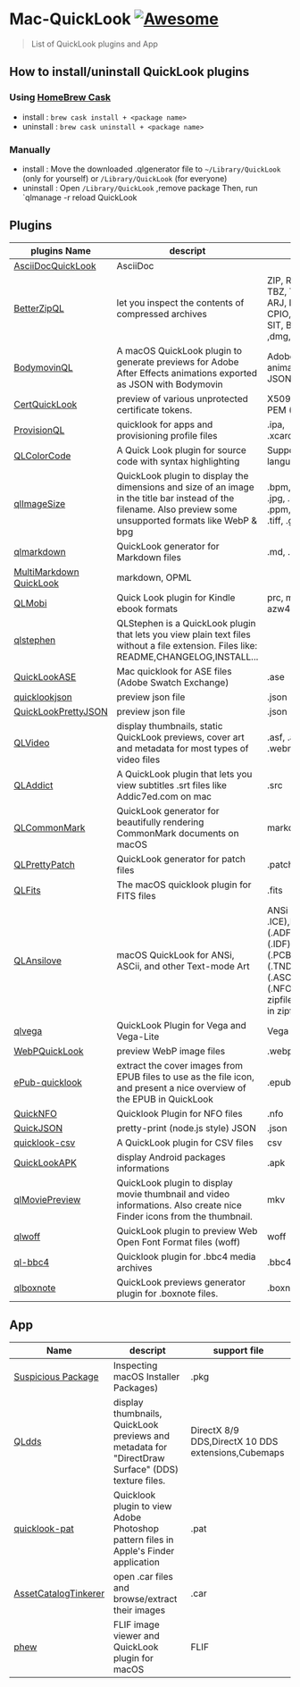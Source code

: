 # Mac-QuickLook [![Awesome](https://cdn.rawgit.com/sindresorhus/awesome/d7305f38d29fed78fa85652e3a63e154dd8e8829/media/badge.svg)](https://github.com/sindresorhus/awesome)
>List of QuickLook plugins and App

## How to install/uninstall QuickLook plugins

### Using [HomeBrew Cask](http://caskroom.github.io/)

- install : ```brew cask install + <package name>```
- uninstall : ```brew cask uninstall + <package name>```

### Manually
- install : Move the downloaded .qlgenerator file to `~/Library/QuickLook` (only for yourself) or `/Library/QuickLook` (for everyone)
- uninstall : Open `/Library/QuickLook` ,remove package
Then, run `qlmanage -r reload QuickLook

## Plugins

| plugins Name | descript | support file |
| - | - | - |
[AsciiDocQuickLook](https://github.com/clydeclements/AsciiDocQuickLook ) | AsciiDoc|
[BetterZipQL](https://macitbetter.com/BetterZip-Quick-Look-Generator)   |  let you inspect the contents of compressed archives | ZIP, RAR, 7-Zip, TAR, TGZ, TBZ, TXZ, GZip, BZip2, ARJ, LZH, ISO, CHM, CAB, CPIO, DEB, RPM, StuffIt's SIT, BinHex, MacBinary ,dmg,winmail.dat |
[BodymovinQL](https://github.com/fabionuno/BodymovinQL) | A macOS QuickLook plugin to generate previews for Adobe After Effects animations exported as JSON with Bodymovin | Adobe After Effects animations exported as JSON |
[CertQuickLook](https://code.google.com/archive/p/cert-quicklook/) | preview of various unprotected certificate tokens. | X509 certificates, DER or PEM (ASCII-armored) |
[ProvisionQL](https://github.com/ealeksandrov/ProvisionQL)   |  quicklook for apps and provisioning profile files | .ipa, .xcarchive,.mobileprovision |
[QLColorCode](https://github.com/n8gray/QLColorCode)   | A Quick Look plugin for source code with syntax highlighting | Support for lots of languages |
[qlImageSize](https://github.com/Nyx0uf/qlImageSize)   | QuickLook plugin to display the dimensions and size of an image in the title bar instead of the filename. Also preview some unsupported formats like WebP & bpg | .bpm, .bpg, .exr, .icns, .ico, .jpg, .pbm, .pgm, .png, .ppm, .psd, .sgi, .svg, .tga, .tiff, .gif, .webp, .jp2 |
[qlmarkdown](https://github.com/toland/qlmarkdown)    | QuickLook generator for Markdown files | .md, .markdown |
[MultiMarkdown QuickLook](https://github.com/fletcher/MMD-QuickLook)| markdown, OPML |
[QLMobi](https://github.com/bfabiszewski/QLMobi) | Quick Look plugin for Kindle ebook formats| prc, mobi, azw, azw3, azw4 and some pdb files |
[qlstephen](https://github.com/whomwah/qlstephen)     | QLStephen is a QuickLook plugin that lets you view plain text files without a file extension. Files like: README,CHANGELOG,INSTALL... |  |
[QuickLookASE](https://github.com/rsodre/QuickLookASE) | Mac quicklook for ASE files (Adobe Swatch Exchange) | .ase |
[quicklookjson](http://www.sagtau.com/quicklookjson.html) | preview json file | .json |
[QuickLookPrettyJSON](https://github.com/tomnewton/QuickLookPrettyJSON) | preview json file | .json |
[QLVideo](https://github.com/Marginal/QLVideo)         | display thumbnails, static QuickLook previews, cover art and metadata for most types of video files | .asf, .avi, .flv, .mkv, .rm, .webm, .wmf |
[QLAddict](https://github.com/tattali/QLAddict) | A QuickLook plugin that lets you view subtitles .srt files like Addic7ed.com on mac | .src |
[QLCommonMark](https://github.com/digitalmoksha/QLCommonMark) |QuickLook generator for beautifully rendering CommonMark documents on macOS| markdown file |
[QLPrettyPatch](https://github.com/atnan/QLPrettyPatch) |QuickLook generator for patch files | .patch |
[QLFits](https://github.com/onekiloparsec/QLFits) | The macOS quicklook plugin for FITS files | .fits |
[QLAnsilove](https://github.com/ansilove/QLAnsilove) | macOS QuickLook for ANSi, ASCii, and other Text-mode Art | ANSi (.ANS, .CIA, .ICE),Binary (.BIN),Artworx (.ADF),iCE Draw (.IDF),Xbin (.XB),PCBoard (.PCB),Tundra (.TND),ASCII (.ASC),Release info (.NFO),Description in zipfile (.DIZ),Membership in zipfile (.MEM) |
[qlvega](https://github.com/invokesus/qlvega)| QuickLook Plugin for Vega and Vega-Lite | Vega and Vega-Lite files |
[WebPQuickLook](https://github.com/emin/WebPQuickLook) | preview WebP image files | .webp |
[ePub-quicklook](https://github.com/jaketmp/ePub-quicklook)| extract the cover images from EPUB files to use as the file icon, and present a nice overview of the EPUB in QuickLook | .epub |
[QuickNFO](https://github.com/planbnet/QuickNFO) | Quicklook Plugin for NFO files | .nfo |
[QuickJSON](https://github.com/johan/QuickJSON) |  pretty-print (node.js style) JSON | .json |
[quicklook-csv](https://github.com/p2/quicklook-csv)  | A QuickLook plugin for CSV files | csv |
[QuickLookAPK](https://github.com/hezi/QuickLookAPK)| display Android packages informations| .apk |
[qlMoviePreview](https://github.com/Nyx0uf/qlMoviePreview) | QuickLook plugin to display movie thumbnail and video informations. Also create nice Finder icons from the thumbnail. | mkv |
[qlwoff](https://github.com/Nyx0uf/qlwoff) | QuickLook plugin to preview Web Open Font Format files (woff) | woff |
[ql-bbc4](https://github.com/simongregory/ql-bbc4)| Quicklook plugin for .bbc4 media archives | .bbc4 |
[qlboxnote](https://github.com/louije/qlboxnote)| QuickLook previews generator plugin for .boxnote files. | .boxnote |

## App
| Name | descript | support file |
| - | - | - |
[Suspicious Package](http://www.mothersruin.com/software/SuspiciousPackage/)| Inspecting macOS Installer Packages) | .pkg |
[QLdds](https://github.com/Marginal/QLdds) | display thumbnails, QuickLook previews and metadata for "DirectDraw Surface" (DDS) texture files. | DirectX 8/9 DDS,DirectX 10 DDS extensions,Cubemaps |
[quicklook-pat](https://github.com/pixelrowdies/quicklook-pat) | Quicklook plugin to view Adobe Photoshop pattern files in Apple's Finder application | .pat |
[AssetCatalogTinkerer](https://github.com/insidegui/AssetCatalogTinkerer)|open .car files and browse/extract their images| .car |
[phew](https://github.com/sveinbjornt/Phew)| FLIF image viewer and QuickLook plugin for macOS | FLIF|
